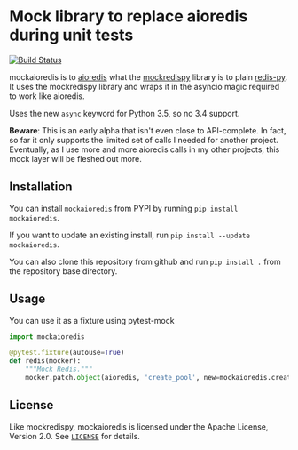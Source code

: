 Mock library to replace aioredis during unit tests
==================================================

[![Build Status](https://travis-ci.com/kblin/mockaioredis.svg?branch=master)](https://travis-ci.com/kblin/mockaioredis)

mockaioredis is to [aioredis] what the [mockredispy] library is to plain [redis-py].
It uses the mockredispy library and wraps it in the asyncio magic required to work like
aioredis.

Uses the new `async` keyword for Python 3.5, so no 3.4 support.

**Beware**: This is an early alpha that isn't even close to API-complete.
In fact, so far it only supports the limited set of calls I needed for another project.
Eventually, as I use more and more aioredis calls in my other projects, this mock layer
will be fleshed out more.


Installation
------------

You can install `mockaioredis` from PYPI by running `pip install mockaioredis`.

If you want to update an existing install, run `pip install --update mockaioredis`.

You can also clone this repository from github and run `pip install .` from the repository base directory.


Usage
-----

You can use it as a fixture using pytest-mock

```python
import mockaioredis

@pytest.fixture(autouse=True)
def redis(mocker):
    """Mock Redis."""
    mocker.patch.object(aioredis, 'create_pool', new=mockaioredis.create_pool)
```


License
-------
Like mockredispy, mockaioredis is licensed under the Apache License, Version 2.0.
See [`LICENSE`](LICENSE) for details.

[aioredis]: https://github.com/aio-libs/aioredis
[mockredispy]: https://github.com/locationlabs/mockredis
[redis-py]: https://github.com/andymccurdy/redis-py
